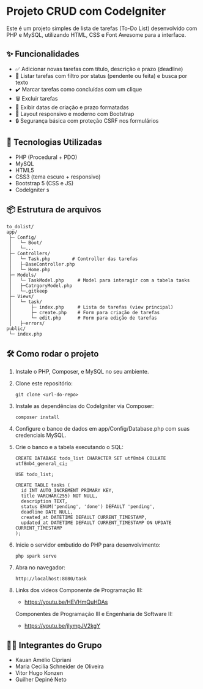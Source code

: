 # Projeto CRUD com Codelgniter

Este é um projeto simples de lista de tarefas (To-Do List) desenvolvido com PHP e MySQL, utilizando HTML, CSS e Font Awesome para a interface.

## ✨ Funcionalidades

- ✅ Adicionar novas tarefas com título, descrição e prazo (deadline)
- 📝 Listar tarefas com filtro por status (pendente ou feita) e busca por texto
- ✔️ Marcar tarefas como concluídas com um clique
- 🗑  Excluir tarefas
- 📅 Exibir datas de criação e prazo formatadas
- 📱 Layout responsivo e moderno com Bootstrap
- 🔒 Segurança básica com proteção CSRF nos formulários
 

## 🚀 Tecnologias Utilizadas

- PHP (Procedural + PDO)
- MySQL
- HTML5
- CSS3 (tema escuro + responsivo)
- Bootstrap 5 (CSS e JS)
- Codelgniter
s
## 📦 Estrutura de arquivos
```
to_dolist/
app/
 ├─ Config/
 │   └─ Boot/
 │   └─...
 ├─ Controllers/
 │   └─ Task.php        # Controller das tarefas
 │   ├─BaseController.php
 │   └─ Home.php
 ├─ Models/
 │   └─ TaskModel.php     # Model para interagir com a tabela tasks
 │   ├─CatrgoryModel.php
 │   └─.gitkeep
 ├─ Views/
 │   └─ task/
 │       ├─ index.php     # Lista de tarefas (view principal)
 │       ├─ create.php    # Form para criação de tarefas
 │       └─ edit.php      # Form para edição de tarefas
 │   ├─errors/
public/
 └─ index.php 
```

## 🛠 Como rodar o projeto

1. Instale o PHP, Composer, e MySQL no seu ambiente.
2. Clone este repositório:
   ```
   git clone <url-do-repo>
   ```
3. Instale as dependências do CodeIgniter via Composer:
   ```
   composer install
   ```
4. Configure o banco de dados em app/Config/Database.php com suas credenciais MySQL.
5. Crie o banco e a tabela executando o SQL: 
   ```
   CREATE DATABASE todo_list CHARACTER SET utf8mb4 COLLATE utf8mb4_general_ci;

   USE todo_list;

   CREATE TABLE tasks (
     id INT AUTO_INCREMENT PRIMARY KEY,
     title VARCHAR(255) NOT NULL,
     description TEXT,
     status ENUM('pending', 'done') DEFAULT 'pending',
     deadline DATE NULL,
     created_at DATETIME DEFAULT CURRENT_TIMESTAMP,
     updated_at DATETIME DEFAULT CURRENT_TIMESTAMP ON UPDATE CURRENT_TIMESTAMP
   );
   ```
6. Inicie o servidor embutido do PHP para desenvolvimento:
   ```
   php spark serve
   ```
7. Abra no navegador:
    ```
    http://localhost:8080/task
    ```
8. Links dos vídeos
   Componente de Programação III:
   - https://youtu.be/HEVHmQuHDAs

   Componentes de Programação III e Engenharia de Software II:
   - https://youtu.be/jIympJV2kgY

## 👨‍💻 Integrantes do Grupo

- Kauan Amélio Cipriani	      
- Maria Cecilia	Schneider de Oliveira        
- Vitor Hugo Konzen	        
- Guilher Depiné Neto           
